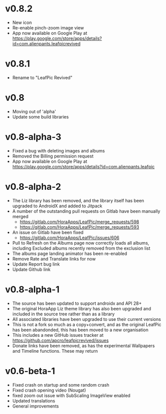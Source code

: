 v0.8.2
==================
- New icon
- Re-enable pinch-zoom image view 
- App now available on Google Play at https://play.google.com/store/apps/details?id=com.alienpants.leafpicrevived

v0.8.1
==================
- Rename to "LeafPic Revived"

v0.8
==================
- Moving out of 'alpha'
- Update some build libraries

v0.8-alpha-3
==================
- Fixed a bug with deleting images and albums
- Removed the Billing permission request
- App now available on Google Play at https://play.google.com/store/apps/details?id=com.alienpants.leafpic

v0.8-alpha-2
==================
- The Liz library has been removed, and the library itself has been upgraded to AndroidX and added to Jitpack
- A number of the outstanding pull requests on Gitlab have been manually merged
  - https://gitlab.com/HoraApps/LeafPic/merge_requests/598
  - https://gitlab.com/HoraApps/LeafPic/merge_requests/593
- An issue on Gitlab have been fixed
  - https://gitlab.com/HoraApps/LeafPic/issues/606
- Pull to Refresh on the Albums page now correctly loads all albums, including Excluded albums recently removed from the exclusion list
- The albums page landing animator has been re-enabled
- Remove Rate and Translate links for now
- Update Report bug link
- Update Github link

v0.8-alpha-1
==================
- The source has been updated to support androidx and API 28+
- The original HoraApp Liz theme library has also been upgraded and included in the source tree rather than as a library
- All associated libraries have been upgraded to use their current versions
- This is not a fork so much as a copy+convert, and as the original LeafPic has been abandonded, this has been moved to a new organisation
- This includes a new GitHub issues tracker at https://github.com/apcro/leafpicrevived/issues
- Donate links have been removed, as has the experimental Wallpapers and Timeline functions. These may return

v0.6-beta-1
==================
- Fixed crash on startup and some random crash
- Fixed crash opening video (Nougat)
- fixed zoom out issue with SubScaling ImageView enabled
- Updated translations
- General improvements